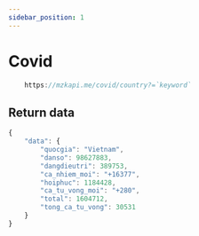```yaml
---
sidebar_position: 1
---
```


# Covid

```jsx title="API Endpoint:"
    https://mzkapi.me/covid/country?=`keyword`
```
## Return data
```jsx title="https://mzkapi.me/covid?country=viet%20nam"
{
    "data": {
        "quocgia": "Vietnam",
        "danso": 98627883,
        "dangdieutri": 389753,
        "ca_nhiem_moi": "+16377",
        "hoiphuc": 1184428,
        "ca_tu_vong_moi": "+280",
        "total": 1604712,
        "tong_ca_tu_vong": 30531
    }
}
```